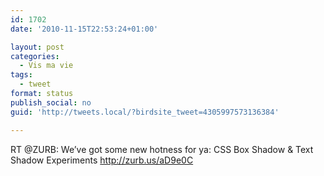 ```yaml
---
id: 1702
date: '2010-11-15T22:53:24+01:00'

layout: post
categories:
  - Vis ma vie
tags:
  - tweet
format: status
publish_social: no
guid: 'http://tweets.local/?birdsite_tweet=4305997573136384'

---
```


RT @ZURB: We’ve got some new hotness for ya: CSS Box Shadow &amp; Text Shadow Experiments http://zurb.us/aD9e0C